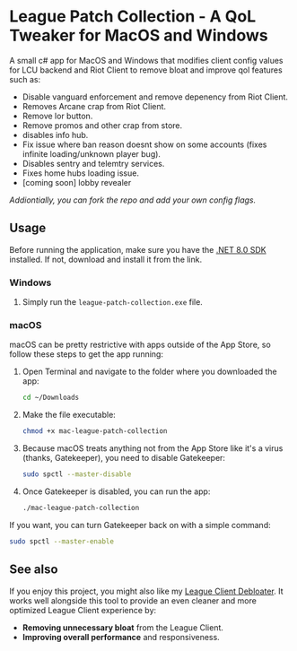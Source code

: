 # League Patch Collection - A QoL Tweaker for MacOS and Windows
A small c# app for MacOS and Windows that modifies client config values for LCU backend and Riot Client to remove bloat and improve qol features such as: 
* Disable vanguard enforcement and remove depenency from Riot Client.
* Removes Arcane crap from Riot Client.
* Remove lor button.
* Remove promos and other crap from store.
* disables info hub.
* Fix issue where ban reason doesnt show on some accounts (fixes infinite loading/unknown player bug).
* Disables sentry and telemtry services.
* Fixes home hubs loading issue.
* [coming soon] lobby revealer

*Addiontially, you can fork the repo and add your own config flags.*

## Usage

Before running the application, make sure you have the [.NET 8.0 SDK](https://dotnet.microsoft.com/en-us/download) installed. If not, download and install it from the link.

### Windows
1. Simply run the `league-patch-collection.exe` file.

### macOS
macOS can be pretty restrictive with apps outside of the App Store, so follow these steps to get the app running:

1. Open Terminal and navigate to the folder where you downloaded the app:
    ```bash
    cd ~/Downloads
    ```
2. Make the file executable:
    ```bash
    chmod +x mac-league-patch-collection
    ```
3. Because macOS treats anything not from the App Store like it's a virus (thanks, Gatekeeper), you need to disable Gatekeeper:
    ```bash
    sudo spctl --master-disable
    ```
4. Once Gatekeeper is disabled, you can run the app:
    ```bash
    ./mac-league-patch-collection
    ```

If you want, you can turn Gatekeeper back on with a simple command:
```bash
sudo spctl --master-enable
```
## See also

If you enjoy this project, you might also like my [League Client Debloater](https://github.com/Cat1Bot/LeagueClientDebloater). It works well alongside this tool to provide an even cleaner and more optimized League Client experience by:

- **Removing unnecessary bloat** from the League Client.
- **Improving overall performance** and responsiveness.
